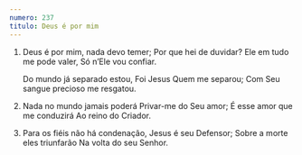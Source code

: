```yaml
---
numero: 237
titulo: Deus é por mim
---
```

1. Deus é por mim, nada devo temer;
   Por que hei de duvidar?
   Ele em tudo me pode valer,
   Só n’Ele vou confiar.

   Do mundo já separado estou,
   Foi Jesus Quem me separou;
   Com Seu sangue precioso me resgatou.

2. Nada no mundo jamais poderá
   Privar-me do Seu amor;
   É esse amor que me conduzirá
   Ao reino do Criador.

3. Para os fiéis não há condenação,
   Jesus é seu Defensor;
   Sobre a morte eles triunfarão
   Na volta do seu Senhor.
